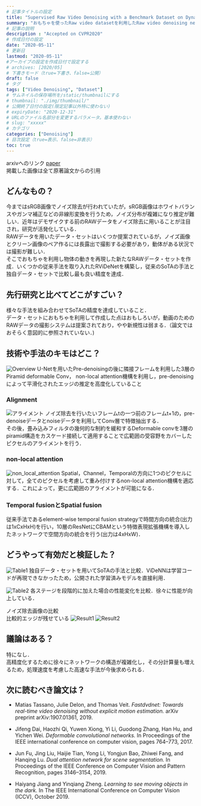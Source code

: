 ```yaml
---
# 記事タイトルの設定
title: "Supervised Raw Video Denoising with a Benchmark Dataset on Dynamic Scenes"
summary: "おもちゃを使ったRaw video datasetを利用したRaw video denoising network(RViDeNet)の提案"
# 記事の説明
description : "Accepted on CVPR2020"
# 作成日付の設定
date: "2020-05-11"
# 更新日
lastmod: "2020-05-11"
#アーカイブの設定を作成日付で設定する
# archives: [2020/05]
# 下書きモード（true=下書き、false=公開）
draft: false
# タグ
tags: ["Video Denoising", "Dataset"]
# サムネイルの保存場所を/static/thumbnailにする
# thumbnail: "./img/thumbnail/"
# 公開終了日付の設定(限定記事以外特に使わない)
# expiryDate: "2020-12-31"
# URLのファイル名部分を変更するパラメータ。基本使わない
# slug: "xxxxx"
# カテゴリ
categories: ["Denoising"]
# 目次設定（true=表示、false=非表示）
toc: true
---
```


arxivへのリンク  [paper](https://arxiv.org/abs/2003.14013)  
掲載した画像は全て原著論文からの引用

## **どんなもの？**
今まではsRGB画像でノイズ除去が行われていたが，sRGB画像はホワイトバランスやガンマ補正などの非線形変換を行うため，ノイズ分布が複雑になり推定が難しい．近年はデモザイクする前のRAWデータをノイズ除去に用いることが注目され，研究が活発化している．  
RAWデータを用いたデータ・セットはいくつか提案されているが，ノイズ画像とクリーン画像のペア作るには長露出で撮影する必要があり，動体がある状況では撮影が難しい．  
そこでおもちゃを利用し物体の動きを再現した新たなRAWデータ・セットを作成．いくつかの従来手法を取り入れたRViDeNetを構築し，従来のSoTAの手法と独自データ・セットで比較し最も良い精度を達成．  


## **先行研究と比べてどこがすごい？**
様々な手法を組み合わせてSoTAの精度を達成していること．  
データ・セットにおもちゃを利用して作成した点はおもしろいが，動画のためのRAWデータの撮影システムは提案されており，やや新規性は弱まる．（論文ではおそらく意図的に参照されていない．)

## **技術や手法のキモはどこ？**
![Overview](featured.png)
U-Netを用いたPre-denoisingの後に隣接フレームを利用した3層のPiramid deformable Conv， non-local attention機構を利用し，pre-denoisingによって平滑化されたエッジの推定を高度化していること

### Alignment
![アライメント](piramid_deformable_conv.png)
ノイズ除去を行いたいフレームtの一つ前のフレームt+1の，pre-denoiseデータとnoiseデータを利用してConv層で特徴抽出する．  
その後，畳み込みフィルタの幾何的な制約を緩和するDeformable convを3層のpiramid構造をカスケード接続して適用することで広範囲の受容野をカバーしたピクセルのアライメントを行う．  

### non-local attention
![non_local_attention](non_local_attention.png)
Spatial，Channel，Temporalの方向に1つのピクセルに対して，全てのピクセルを考慮して重み付けするnon-local attention機構を適応する．これによって，更に広範囲のアライメントが可能になる． 

### Temporal fusionとSpatial fusion
従来手法であるelement-wise temporal fusion strategyで時間方向の統合(出力は1xCxHxH)を行い，10層のResNetにCBAMという特徴表現拡張機構を導入したネットワークで空間方向の統合を行う(出力は4xHxW)．


## **どうやって有効だと検証した？**
![Table1](table1.png)
独自データ・セットを用いてSoTAの手法と比較．ViDeNNは学習コードが再現できなかったため，公開された学習済みモデルを直接利用． 

![Table2](table2.png)
各ステージを段階的に加えた場合の性能変化を比較．徐々に性能が向上している．

ノイズ除去画像の比較  
比較的エッジが残せている
![Result1](result1.png)
![Result2](result2.png)


## **議論はある？**
特になし．  
高精度化するために徐々にネットワークの構造が複雑化し，その分計算量も増えるため，処理速度を考慮した高速な手法が今後求められる．

## **次に読むべき論文は？**
- Matias Tassano, Julie Delon, and Thomas Veit. *Fastdvdnet: Towards real-time video denoising without explicit motion estimation.* arXiv preprint arXiv:1907.01361, 2019.

- Jifeng Dai, Haozhi Qi, Yuwen Xiong, Yi Li, Guodong Zhang, Han Hu, and Yichen Wei. *Deformable convolutional networks.* In Proceedings of the IEEE international conference on computer vision, pages 764–773, 2017.

- Jun Fu, Jing Liu, Haijie Tian, Yong Li, Yongjun Bao, Zhiwei Fang, and Hanqing Lu. *Dual attention network for scene segmentation.* In Proceedings of the IEEE Conference on Computer Vision and Pattern Recognition, pages 3146–3154, 2019. 

- Haiyang Jiang and Yinqiang Zheng. *Learning to see moving objects in the dark.* In The IEEE International Conference on Computer Vision (ICCV), October 2019.